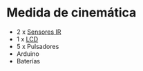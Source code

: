 # Medida de cinemática

* 2 x [Sensores IR](http://www.electan.com/redbot-sensor-line-follower-p-4114.html)
* 1 x [LCD](http://www.electan.com/display-lcd-serie-lineas-por-caracteres-fondo-azul-letras-p-6303.html)
* 5 x Pulsadores
* Arduino
* Baterías
